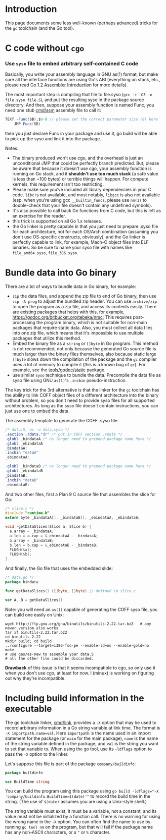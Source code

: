 # Introduction
This page documents some less well-known (perhaps advanced) tricks for the ` gc ` toolchain (and the Go tool).

# C code without ` cgo `

### Use ` syso ` file to embed arbitrary self-contained C code
Basically, you write your assembly language in GNU as(1) format, but make sure
all the interface functions are using Go's ABI (everything on stack, etc., please read [Go 1.2 Assembler Introduction](https://golang.org/doc/asm) for more details).

The most important step is compiling that file to file.syso (` gcc -c -O3 -o file.syso file.S `),
and put the resulting syso in the package source directory.
And then, suppose your assembly function is named Func, you need one stub
[cmd/asm](https://golang.org/cmd/asm) assembly file to call it:
```as
TEXT ·Func(SB),$0-8 // please set the correct parameter size (8) here
	JMP Func(SB)
```
then you just declare Func in your package and use it, go build will be able to
pick up the syso and link it into the package.

Notes:
  * The binary produced won't use cgo, and the overhead is just an unconditional JMP that could be perfectly branch predicted. But, please be aware that because it doesn't use cgo, your assembly function is running on Go stack, and it **shouldn't use too much stack** (a safe value is less than ~100 bytes) or terrible things will happen. For compute kernels, this requirement isn't too restricting.
  * Please make sure you‘ve included all library dependencies in your C code. ` libc ` is not available, and most notably, ` libgcc ` is also not available (esp. when you're using gcc ` __builtin_funcs `, please use ` nm(1) ` to double-check that your file doesn't contain any undefined symbols).
  * It's also possible to call back Go functions from C code, but this is left as an exercise for the reader.
  * this trick is supported on all Go 1.x releases.
  * the Go linker is pretty capable in that you just need to prepare .syso file for each architecture, not for each OS/Arch combination (assuming you don't use OS-specific constructs, obviously), and the Go linker is perfectly capable to link, for example, Mach-O object files into ELF binaries. So be sure to name your syso file with names like ` file_amd64.syso `, ` file_386.syso `.

# Bundle data into Go binary
There are a lot of ways to bundle data in Go binary, for example:
  * ` zip ` the data files, and append the zip file to end of Go binary, then use ` zip -A prog ` to adjust the bundled zip header. You can use ` archive/zip ` to open the program as a zip file, and access its contents easily. There are existing packages that helps with this, for example, https://godoc.org/bitbucket.org/tebeka/nrsc; This requires post-processing the program binary, which is not suitable for non-main packages that require static data. Also, you must collect all data files into one zip file, which means that it's impossible to use multiple packages that utilize this method.
  * Embed the binary file as a ` string ` or ` []byte ` in Go program. This method is not recommended, not only because the generated Go source file is much larger than the binary files themselves, also because static large ` []byte ` slows down the compilation of the package and the ` gc ` compiler uses a lot of memory to compile it (this is a known bug of ` gc `). For example, see the [tools/godoc/static](https://godoc.org/golang.org/x/tools/godoc/static) package.
  * use similar ` syso ` technique to bundle the data. Precompile the data file as syso file using GNU ` as(1) `'s ` .incbin ` pseudo-instruction.

The key trick for the 3rd alternative is that the linker for the ` gc ` toolchain has the ability to link COFF object files of a different architecture into the binary without problem, so you don't need to provide syso files for all supported architectures. As long as the syso file doesn't contain instructions, you can just use one to embed the data.

The assembly template to generate the COFF .syso file:
```as
/* data.S, as -o data.syso */
.section .rdata,"dr" /* put in COFF section .rdata */
.globl _bindataA /* no longer need to prepend package name here */
.globl _ebindataA
_bindataA:
.incbin "dataA"
_ebindataA:

.globl _bindataB /* no longer need to prepend package name here */
.globl _ebindataB
_bindataB:
.incbin "dataB"
_ebindataB:
```

And two other files, first a Plan 9 C source file that assembles the slice for Go:
```c
/* slice.c */
#include "runtime.h"
extern byte _bindataA[], _bindataB[], _ebindataA, _ebindataB;

void ·getDataSlices(Slice a, Slice b) {
  a.array = _bindataA;
  a.len = a.cap = &_ebindataA - _bindataA;
  b.array = _bindataB;
  b.len = b.cap = &_ebindataB - _bindataB;
  FLUSH(&a);
  FLUSH(&b);
}
```

And finally, the Go file that uses the embedded slide:
```go
/* data.go */
package bindata

func getDataSlices() ([]byte, []byte) // defined in slice.c

var A, B = getDataSlices()
```

Note: you will need an ` as(1) ` capable of generating the COFF syso file, you
can build one easily on Unix:
```
wget http://ftp.gnu.org/gnu/binutils/binutils-2.22.tar.bz2   # any newer version also works
tar xf binutils-2.22.tar.bz2
cd binutils-2.22
mkdir build; cd build
../configure --target=i386-foo-pe --enable-ld=no --enable-gold=no
make
# use gas/as-new to assemble your data.S
# all the other file could be discarded.
```

**Drawback** of this issue is that it seems incompatible to cgo, so only use it when you don't
use cgo, at least for now. I (minux) is working on figuring out why they're incompatible.

# Including build information in the executable

The gc toolchain linker, [cmd/link](https://golang.org/cmd/link), provides a `-X` option that may be used to record arbitrary information in a Go string variable at link time. The format is `-X importpath.name=val`.  Here `importpath` is the name used in an import statement for the package (or `main` for the main package), `name` is the name of the string variable defined in the package, and `val` is the string you want to set that variable to. When using the go tool, use its `-ldflags` option to pass the `-X` option to the linker.

Let's suppose this file is part of the package `company/buildinfo`:

```go
package buildinfo

var BuildTime string
```

You can build the program using this package using `go build -ldflags="-X 'company/buildinfo.BuildTime=$(date)'"` to record the build time in the string.  (The use of `$(date)` assumes you are using a Unix-style shell.)

The string variable must exist, it must be a variable, not a constant, and its value must not be initialized by a function call.  There is no warning for using the wrong name in the `-X` option.  You can often find the name to use by running `go tool nm` on the program, but that will fail if the package name has any non-ASCII characters, or a `"` or `%` character.
